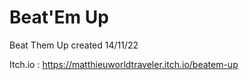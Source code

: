 # Beat'Em Up
 Beat Them Up created 14/11/22
 
 Itch.io :
 https://matthieuworldtraveler.itch.io/beatem-up
